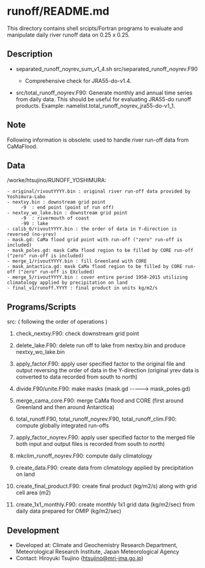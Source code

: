 runoff/README.md
========

This directory contains shell srcipts/Fortran programs
to evaluate and manipulate daily river runoff data on 0.25 x 0.25.


Description
--------

  * separated_runoff_noyrev_sum_v1_4.sh
    src/separated_runoff_noyrev.F90
    - Comprehensive check for JRA55-do-v1.4.

  * src/total_runoff_noyrev.F90: 
    Generate monthly and annual time series from daily data. 
    This should be useful for evaluating JRA55-do runoff products.
    Example: namelist.total_runoff_noyrev_jra55-do-v1_1.


Note
--------

Following information is obsolete:
 used to handle river run-off data from CaMaFlood.


Data
--------

 /worke/htsujino/RUNOFF_YOSHIMURA:

    - original/rivoutYYYY.bin : original river run-off data provided by Yoshimura-Labo
    - nextxy.bin : downstream grid point
         -9  : end point (point of run off)
    - nextxy_wo_lake.bin : downstream grid point
         -9  : rivermouth of coast
         -99 : lake
    - calib_0/rivoutYYYY.bin : the order of data in Y-direction is reversed (no-yrev)
    - mask.gd: CaMa flood grid point with run-off ("zero" run-off is included)
    - mask_poles.gd: mask CaMa flood region to be filled by CORE run-off ("zero" run-off is included)
    - merge_1/rivoutYYYY.bin : fill Greenland with CORE
    - mask_antactica.gd: mask CaMa flood region to be filled by CORE run-off ("zero" run-off is EXcluded)
    - merge_5/rivoutYYYY.bin : cover entire period 1958-2015 utilizing climatology applied by precipitation on land
    - final_v1/runoff.YYYY : final product in units kg/m2/s


Programs/Scripts
--------

 src: ( following the order of operations )

  1. check_nextxy.F90: check downstream grid point

  2. delete_lake.F90: delete run off to lake from nextxy.bin
                      and produce nextxy_wo_lake.bin

  3. apply_factor.F90: apply user specified factor to the original file
       and output reversing the order of data in the Y-direction
       (original yrev data is converted to data recorded from south to north)

  4. divide.F90/unite.F90: make masks (mask.gd -----> mask_poles.gd)

  5. merge_cama_core.F90: merge CaMa flood and CORE
    (first around Greenland and then around Antarctica)

  6. total_runoff.F90, total_runoff_noyrev.F90, total_runoff_clim.F90:
      compute globally integrated run-offs

  7. apply_factor_noyrev.F90: apply user specified factor to the merged file
      both input and output files is recorded from south to north)

  8. mkclim_runoff_noyrev.F90: compute daily climatology 
  
  9. create_data.F90: create data from climatology applied by 
      precipitation on land

 10. create_final_product.F90: create final product (kg/m2/s)
      along with grid cell area (m2)

 11. create_1x1_monthly.F90: create monthly 1x1 grid data (kg/m2/sec)
      from daily data prepared for OMIP (kg/m2/sec)


Development
--------

  * Developed at: Climate and Geochemistry Research Department,
                  Meteorological Research Institute,
                  Japan Meteorological Agency
  * Contact: Hiroyuki Tsujino (htsujino@mri-jma.go.jp)
